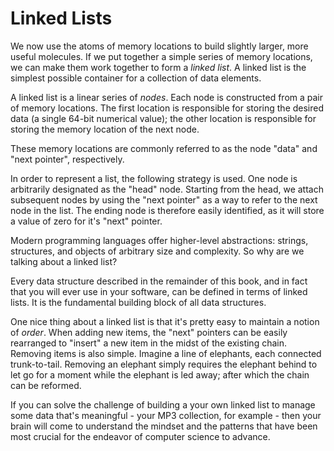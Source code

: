 # Linked Lists

We now use the atoms of memory locations to build slightly larger, more useful molecules.
If we put together a simple series of memory locations, we can make them work together to form a _linked list_.  A linked list is the simplest possible container for a collection of data elements.

A linked list is a linear series of _nodes_.  Each node is constructed from a pair of memory locations. The first location is responsible for storing the desired data (a single 64-bit numerical value); the other location is responsible for storing the memory location of the next node.

These memory locations are commonly referred to as the node "data" and "next pointer", respectively.

In order to represent a list, the following strategy is used.  One node is arbitrarily designated as the "head" node. Starting from the head, we attach subsequent nodes by using the "next pointer" as a way to refer to the next node in the list.  The ending node is therefore easily identified, as it will store a value of zero for it's "next" pointer.

Modern programming languages offer higher-level abstractions: strings, structures, and objects of arbitrary size and complexity.  So why are we talking about a linked list?

Every data structure described in the remainder of this book, and in fact that you will ever use in your software, can be defined in terms of linked lists.  It is the fundamental building block of all data structures.

One nice thing about a linked list is that it's pretty easy to maintain a notion of _order_.  When adding new items, the "next" pointers can be easily rearranged to "insert" a new item in the midst of the existing chain.  Removing items is also simple.  Imagine a line of elephants, each connected trunk-to-tail.  Removing an elephant simply requires the elephant behind to let go for a moment while the elephant is led away; after which the chain can be reformed.

If you can solve the challenge of building a your own linked list to manage some data that's meaningful - your MP3 collection, for example - then your brain will come to understand the mindset and the patterns that have been most crucial for the endeavor of computer science to advance.

  
